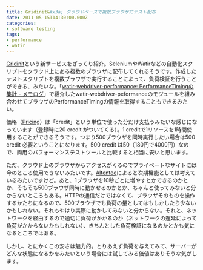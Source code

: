 ```yaml
---
title: Gridinit&#x3a; クラウドベースで複数ブラウザにテスト配布
date: 2011-05-15T14:30:00.000Z
categories:
- software testing
tags:
- performance
- watir
---
```

[Gridinit](http://gridinit.com/)という新サービスをざっくり紹介。SeleniumやWatirなどの自動化スクリプトをクラウド上にある複数のブラウザに配布してくれるそうです。作成したテストスクリプトを複数ブラウザで実行することによって、負荷検証を行うことができる、みたいな。「[watir-webdriver-performance: PerformanceTimingの集計 - メモログ](http://memolog.org/2011/04/watir-webdriver-performance.php)」で紹介したwatir-webdriver-peformanceのモジュールを組み合わせてブラウザのPerformanceTimingの情報を取得することもできるみたい。

<!-- more -->

価格（[Pricing](http://gridinit.com/public/pricing)）は「credit」という単位で使った分だけ支払うみたいな感じになっています（登録時に20 credit がついてくる）。1 creditで1リソースを1時間使用することができるそうです。つまり500ブラウザを同時実行したい場合は500 credit 必要ということになります。500 credit は50$（1$80円で4000円）なので、商用のパフォーマンステストツールと比較すると相当に安いと思います。

ただ、クラウド上のブラウザからアクセスがくるのでプライベートなサイトには今のところ使用できないみたいです。[Altentee](http://altentee.com/blogs/2011/gridinit-beta-released/)によると次期機能としては考えているみたいですけど。あと、1ブラウザを10秒ごとに増やすとかできるのかとか、そもそも500ブラウザ同時に動かせるのかとか、ちゃんと使ってみないと分からないところもある。HTTPの通信だけではなくて、ブラウザそのものを操作するかたちになるので、500ブラウザでも負荷の量としてはもしかしたら少ないかもしれない。それもやはり実際に動かしてみないと分からない。それと、ネットワークを経由するので適切に負荷がかかるのか（ネットワークの遅延によって負荷がかからないかもしれない）、きちんとした負荷検証になるのかとかも気になるところではある。

しかし、とにかくこの安さは魅力的。とりあえず負荷を与えてみて、サーバーがどんな状態になるかをみたいという場合には試してみる価値はありそうな気がします。
